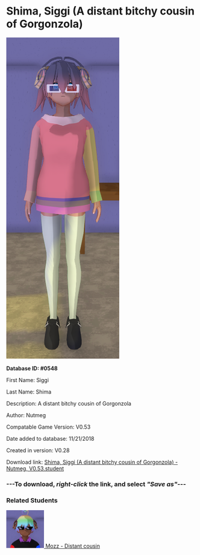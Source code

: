 # Shima, Siggi (A distant bitchy cousin of Gorgonzola)

<img src="../../Files/Images/Shima, Siggi (A distant bitchy cousin of Gorgonzola).png" title="Shima, Siggi (A distant bitchy cousin of Gorgonzola) - Nutmeg, V0.53">

**Database ID: #0548**

First Name: Siggi

Last Name: Shima

Description: A distant bitchy cousin of Gorgonzola

Author: Nutmeg

Compatable Game Version: V0.53

Date added to database: 11/21/2018

Created in version: V0.28

Download link: <a href="https://raw.githubusercontent.com/Arbiter1223/Daigaku-Gurashi-Custom-Students/master/Files/Student%20Files/Shima%2C%20Siggi%20(A%20distant%20bitchy%20cousin%20of%20Gorgonzola)%20-%20Nutmeg%2C%20V0.53.student">Shima, Siggi (A distant bitchy cousin of Gorgonzola) - Nutmeg, V0.53.student</a>

### ---**To download, _right-click_ the link, and select _"Save as"_**---

### Related Students

<a href="Gorgonzola, Mozz (A generally popular guy).md"><img src="../../Files/Thumbs/Gorgonzola, Mozz (A generally popular guy).png" height="100" width="100" title="Gorgonzola, Mozz (A generally popular guy) - Nutmeg, V0.53"></a><a href="Gorgonzola, Mozz (A generally popular guy).md"> Mozz - Distant cousin</a>

